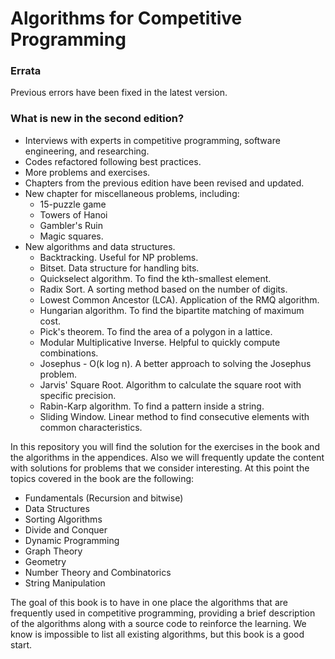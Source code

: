 # Algorithms for Competitive Programming

### Errata

Previous errors have been fixed in the latest version.

### What is new in the second edition?

* Interviews with experts in competitive programming, software engineering, and researching.
* Codes refactored following best practices.
* More problems and exercises.
* Chapters from the previous edition have been revised and updated.
* New chapter for miscellaneous problems, including:
  * 15-puzzle game
  * Towers of Hanoi
  * Gambler's Ruin
  * Magic squares.
* New algorithms and data structures.
  * Backtracking. Useful for NP problems.
  * Bitset. Data structure for handling bits.
  * Quickselect algorithm. To find the kth-smallest element.
  * Radix Sort. A sorting method based on the number of digits.
  * Lowest Common Ancestor (LCA). Application of the RMQ algorithm.
  * Hungarian algorithm. To find the bipartite matching of maximum cost.
  * Pick's theorem. To find the area of a polygon in a lattice.
  * Modular Multiplicative Inverse. Helpful to quickly compute combinations.
  * Josephus - O(k log n). A better approach to solving the Josephus problem.
  * Jarvis' Square Root. Algorithm to calculate the square root with specific precision.
  * Rabin-Karp algorithm. To find a pattern inside a string.
  * Sliding Window. Linear method to find consecutive elements with common characteristics.

In this repository you will find the solution for the exercises in the book and the algorithms in the appendices. Also we will frequently update the content with solutions for problems that we consider interesting. At this point the topics covered in the book are the following:

* Fundamentals (Recursion and bitwise)
* Data Structures
* Sorting Algorithms
* Divide and Conquer
* Dynamic Programming
* Graph Theory
* Geometry
* Number Theory and Combinatorics 
* String Manipulation

The goal of this book is to have in one place the algorithms that are frequently used in competitive programming, providing a brief description of the algorithms along with a source code to reinforce the learning. We know is impossible to list all existing algorithms, but this book is a good start.

